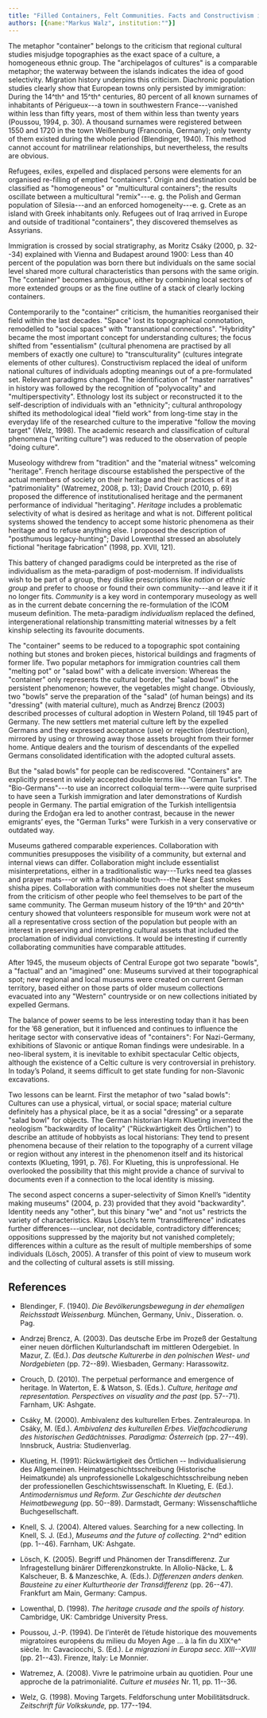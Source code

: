 ```yaml
---
title: "Filled Containers, Felt Communities. Facts and Constructivism in Regional Museums"
authors: [{name:"Markus Walz", institution:""}]
---
```


The metaphor "container" belongs to the criticism that regional cultural
studies misjudge topographies as the exact space of a culture, a
homogeneous ethnic group. The "archipelagos of cultures" is a comparable
metaphor; the waterway between the islands indicates the idea of good
selectivity. Migration history underpins this criticism. Diachronic
population studies clearly show that European towns only persisted by
immigration: During the 14^th^ and 15^th^ centuries, 80 percent of all
known surnames of inhabitants of Périgueux---a town in southwestern
France---vanished within less than fifty years, most of them within less
than twenty years (Poussou, 1994, p. 30). A thousand surnames were
registered between 1550 and 1720 in the town Weißenburg (Franconia,
Germany); only twenty of them existed during the whole period
(Blendinger, 1940). This method cannot account for matrilinear
relationships, but nevertheless, the results are obvious.

Refugees, exiles, expelled and displaced persons were elements for an
organised re-filling of emptied "containers". Origin and destination
could be classified as "homogeneous" or "multicultural containers"; the
results oscillate between a multicultural "remix"---e. g. the Polish and
German population of Silesia---and an enforced homogeneity---e. g. Crete
as an island with Greek inhabitants only. Refugees out of Iraq arrived
in Europe and outside of traditional "containers", they discovered
themselves as Assyrians.

Immigration is crossed by social stratigraphy, as Moritz Csáky (2000, p.
32--34) explained with Vienna and Budapest around 1900: Less than 40
percent of the population was born there but individuals on the same
social level shared more cultural characteristics than persons with the
same origin. The "container" becomes ambiguous, either by combining
local sectors of more extended groups or as the fine outline of a stack
of clearly locking containers.

Contemporarily to the "container" criticism, the humanities reorganised
their field within the last decades. "Space" lost its topographical
connotation, remodelled to "social spaces" with "transnational
connections". "Hybridity" became the most important concept for
understanding cultures; the focus shifted from "essentialism" (cultural
phenomena are practised by all members of exactly one culture) to
"transculturality" (cultures integrate elements of other cultures).
Constructivism replaced the ideal of uniform national cultures of
individuals adopting meanings out of a pre-formulated set. Relevant
paradigms changed. The identification of "master narratives" in history
was followed by the recognition of "polyvocality" and
"multiperspectivity". Ethnology lost its subject or reconstructed it to
the self-description of individuals with an "ethnicity"; cultural
anthropology shifted its methodological ideal "field work" from
long-time stay in the everyday life of the researched culture to the
imperative "follow the moving target" (Welz, 1998). The academic
research and classification of cultural phenomena ("writing culture")
was reduced to the observation of people "doing culture".

Museology withdrew from "tradition" and the "material witness" welcoming
"heritage". French heritage discourse established the perspective of the
actual members of society on their heritage and their practices of it as
"patrimoniality" (Watremez, 2008, p. 13); David Crouch (2010, p. 69)
proposed the difference of institutionalised heritage and the permanent
performance of individual "heritaging". *Heritage* includes a
problematic selectivity of what is desired as heritage and what is not.
Different political systems showed the tendency to accept some historic
phenomena as their heritage and to refuse anything else. I proposed the
description of "posthumous legacy-hunting"; David Lowenthal stressed an
absolutely fictional "heritage fabrication" (1998, pp. XVII, 121).

This battery of changed paradigms could be interpreted as the rise of
individualism as the meta-paradigm of post-modernism. If individualists
wish to be part of a group, they dislike prescriptions like *nation* or
*ethnic group* and prefer to choose or found their own community---and
leave it if it no longer fits. *Community* is a key word in contemporary
museology as well as in the current debate concerning the re-formulation
of the ICOM museum definition. The meta-paradigm *individualism*
replaced the defined, intergenerational relationship transmitting
material witnesses by a felt kinship selecting its favourite documents.

The "container" seems to be reduced to a topographic spot containing
nothing but stones and broken pieces, historical buildings and fragments
of former life. Two popular metaphors for immigration countries call
them "melting pot" or "salad bowl" with a delicate inversion: Whereas
the "container" only represents the cultural border, the "salad bowl" is
the persistent phenomenon; however, the vegetables might change.
Obviously, two "bowls" serve the preparation of the "salad" (of human
beings) and its "dressing" (with material culture), much as Andrzej
Brencz (2003) described processes of cultural adoption in Western
Poland, till 1945 part of Germany. The new settlers met material culture
left by the expelled Germans and they expressed acceptance (use) or
rejection (destruction), mirrored by using or throwing away those assets
brought from their former home. Antique dealers and the tourism of
descendants of the expelled Germans consolidated identification with the
adopted cultural assets.

But the "salad bowls" for people can be rediscovered. "Containers" are
explicitly present in widely accepted double terms like "German Turks".
The "Bio-Germans"---to use an incorrect colloquial term---were quite
surprised to have seen a Turkish immigration and later demonstrations of
Kurdish people in Germany. The partial emigration of the Turkish
intelligentsia during the Erdoğan era led to another contrast, because
in the newer emigrants’ eyes, the "German Turks" were Turkish in a very
conservative or outdated way.

Museums gathered comparable experiences. Collaboration with communities
presupposes the visibility of a community, but external and internal
views can differ. Collaboration might include essentialist
misinterpretations, either in a traditionalistic way---Turks need tea
glasses and prayer mats---or with a fashionable touch---the Near East
smokes shisha pipes. Collaboration with communities does not shelter the
museum from the criticism of other people who feel themselves to be part
of the same community. The German museum history of the 19^th^ and
20^th^ century showed that volunteers responsible for museum work were
not at all a representative cross section of the population but people
with an interest in preserving and interpreting cultural assets that
included the proclamation of individual convictions. It would be
interesting if currently collaborating communities have comparable
attitudes.

After 1945, the museum objects of Central Europe got two separate
"bowls", a "factual" and an "imagined" one: Museums survived at their
topographical spot; new regional and local museums were created on
current German territory, based either on those parts of older museum
collections evacuated into any "Western" countryside or on new
collections initiated by expelled Germans.

The balance of power seems to be less interesting today than it has been
for the ’68 generation, but it influenced and continues to influence the
heritage sector with conservative ideas of "containers": For
Nazi-Germany, exhibitions of Slavonic or antique Roman findings were
undesirable. In a neo-liberal system, it is inevitable to exhibit
spectacular Celtic objects, although the existence of a Celtic culture
is very controversial in prehistory. In today’s Poland, it seems
difficult to get state funding for non-Slavonic excavations.

Two lessons can be learnt. First the metaphor of two "salad bowls":
Cultures can use a physical, virtual, or social space; material culture
definitely has a physical place, be it as a social "dressing" or a
separate "salad bowl" for objects. The German historian Harm Klueting
invented the neologism "backwardity of locality" ("Rückwärtigkeit des
Örtlichen") to describe an attitude of hobbyists as local historians:
They tend to present phenomena because of their relation to the
topography of a current village or region without any interest in the
phenomenon itself and its historical contexts (Klueting, 1991, p. 76).
For Klueting, this is unprofessional. He overlooked the possibility that
this might provide a chance of survival to documents even if a
connection to the local identity is missing.

The second aspect concerns a super-selectivity of Simon Knell’s
"identity making museums" (2004, p. 23) provided that they avoid
"backwardity". Identity needs any "other", but this binary "we" and "not
us" restricts the variety of characteristics. Klaus Lösch’s term
"transdifference" indicates further differences---unclear, not
decidable, contradictory differences; oppositions suppressed by the
majority but not vanished completely; differences within a culture as
the result of multiple memberships of some individuals (Lösch, 2005). A
transfer of this point of view to museum work and the collecting of
cultural assets is still missing.

## References

- Blendinger, F. (1940). *Die Bevölkerungsbewegung in der ehemaligen
  Reichsstadt Weissenburg.* München, Germany, Univ., Disseration. o.
  Pag.
- Andrzej Brencz, A. (2003). Das deutsche Erbe im Prozeß der Gestaltung
  einer neuen dörflichen Kulturlandschaft im mittleren Odergebiet. In
  Mazur, Z. (Ed.). *Das deutsche Kulturerbe in den polnischen West- und
  Nordgebieten* (pp. 72--89). Wiesbaden, Germany: Harassowitz.

- Crouch, D. (2010). The perpetual performance and emergence of
  heritage. In Waterton, E. & Watson, S. (Eds.). *Culture, heritage and
  representation. Perspectives on visuality and the past* (pp. 57--71).
  Farnham, UK: Ashgate.

- Csáky, M. (2000). Ambivalenz des kulturellen Erbes. Zentraleuropa. In
  Csáky, M. (Ed.). *Ambivalenz des kulturellen Erbes. Vielfachcodierung
  des historischen Gedächtnisses. Paradigma: Österreich* (pp. 27--49).
  Innsbruck, Austria: Studienverlag.

- Klueting, H. (1991): Rückwärtigkeit des Örtlichen --
  Individualisierung des Allgemeinen. Heimatgeschichtsschreibung
  (Historische Heimatkunde) als unprofessionelle
  Lokalgeschichtsschreibung neben der professionellen
  Geschichtswissenschaft. In Klueting, E. (Ed.). *Antimodernismus und
  Reform. Zur Geschichte der deutschen Heimatbewegung* (pp. 50--89).
  Darmstadt, Germany: Wissenschaftliche Buchgesellschaft.

- Knell, S. J. (2004). Altered values. Searching for a new collecting.
  In Knell, S. J. (Ed.), *Museums and the future of collecting.* 2^nd^
  edition (pp. 1--46). Farnham, UK: Ashgate.

- Lösch, K. (2005). Begriff und Phänomen der Transdifferenz. Zur
  Infragestellung binärer Differenzkonstrukte. In Allolio-Näcke, L. &
  Kalscheuer, B. & Manzeschke, A. (Eds.). *Differenzen anders denken.
  Bausteine zu einer Kulturtheorie der Transdifferenz* (pp. 26--47).
  Frankfurt am Main, Germany: Campus.

- Lowenthal, D. (1998). *The heritage crusade and the spoils of
  history.* Cambridge, UK: Cambridge University Press.

- Poussou, J.-P. (1994). De l’interêt de l’étude historique des
  mouvements migratoires européens du milieu du Moyen Age ... à la fin
  du XIX^e^ siècle. In: Cavaciocchi, S. (Ed.). *Le migrazioni in Europa
  secc. XIII--XVIII* (pp. 21--43). Firenze, Italy: Le Monnier.

- Watremez, A. (2008). Vivre le patrimoine urbain au quotidien. Pour une
  approche de la patrimonialité. *Culture et musées* Nr. 11, pp. 11--36.

- Welz, G. (1998). Moving Targets. Feldforschung unter Mobilitätsdruck.
  *Zeitschrift für Volkskunde,* pp. 177--194.